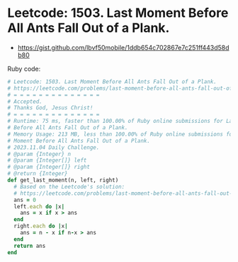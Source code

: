 # Leetcode: 1503. Last Moment Before All Ants Fall Out of a Plank.

- https://gist.github.com/lbvf50mobile/1ddb654c702867e7c251ff443d58db80

Ruby code:
```Ruby
# Leetcode: 1503. Last Moment Before All Ants Fall Out of a Plank.
# https://leetcode.com/problems/last-moment-before-all-ants-fall-out-of-a-plank/
# = = = = = = = = = = = = = =
# Accepted.
# Thanks God, Jesus Christ!
# = = = = = = = = = = = = = =
# Runtime: 75 ms, faster than 100.00% of Ruby online submissions for Last Moment
# Before All Ants Fall Out of a Plank.
# Memory Usage: 213 MB, less than 100.00% of Ruby online submissions for Last
# Moment Before All Ants Fall Out of a Plank.
# 2023.11.04 Daily Challenge.
# @param {Integer} n
# @param {Integer[]} left
# @param {Integer[]} right
# @return {Integer}
def get_last_moment(n, left, right)
  # Based on the Leetcode's solution:
  # https://leetcode.com/problems/last-moment-before-all-ants-fall-out-of-a-plank/solution/
  ans = 0
  left.each do |x|
    ans = x if x > ans
  end
  right.each do |x|
    ans = n - x if n-x > ans
  end
  return ans
end
```
